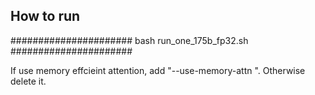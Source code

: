 ## How to run 
######################
bash run_one_175b_fp32.sh 
######################

If use memory effcieint attention, add "--use-memory-attn \". Otherwise delete it.